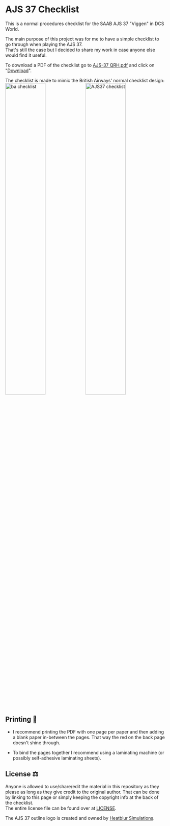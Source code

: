 # AJS 37 Checklist

This is a normal procedures checklist for the SAAB AJS 37 "Viggen" in DCS World.  

The main purpose of this project was for me to have a simple checklist to go through when playing the AJS 37.  
That's still the case but I decided to share my work in case anyone else would find it useful.

To download a PDF of the checklist go to [AJS-37 QRH.pdf](AJS-37%20QRH.pdf) and click on "[Download](https://github.com/Carlgo11/ajs37-checklist/raw/master/AJS-37%20QRH.pdf)".

The checklist is made to mimic the British Airways' normal checklist design:
<img src="https://user-images.githubusercontent.com/3535780/76918249-2ca44d80-68c6-11ea-932f-99439358d528.JPG" width=50% alt="ba checklist"><img src="https://user-images.githubusercontent.com/3535780/76918690-38444400-68c7-11ea-9482-ad3afc88b656.png" width=50% alt="AJS37 checklist">

## Printing :page_facing_up:

* I recommend printing the PDF with one page per paper and then adding a blank paper in-between the pages. That way the red on the back page doesn't shine through.

* To bind the pages together I recommend using a laminating machine (or possibly self-adhesive laminating sheets).

## License :balance_scale:
Anyone is allowed to use/share/edit the material in this repository as they please as long as they give credit to the original author. That can be done by linking to this page or simply keeping the copyright info at the back of the checklist.  
The entire license file can be found over at [LICENSE](LICENSE).

The AJS 37 outline logo is created and owned by [Heatblur Simulations](https://heatblur.com/).
